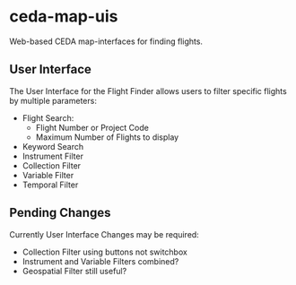 # ceda-map-uis
Web-based CEDA map-interfaces for finding flights.

## User Interface
The User Interface for the Flight Finder allows users to filter specific flights by multiple parameters:
 - Flight Search:
   - Flight Number or Project Code
   - Maximum Number of Flights to display
 - Keyword Search
 - Instrument Filter
 - Collection Filter
 - Variable Filter
 - Temporal Filter

## Pending Changes
Currently User Interface Changes may be required:
 - Collection Filter using buttons not switchbox
 - Instrument and Variable Filters combined?
 - Geospatial Filter still useful?
